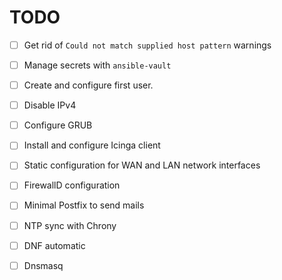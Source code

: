 # TODO

- [ ] Get rid of `Could not match supplied host pattern` warnings

- [ ] Manage secrets with `ansible-vault`

- [ ] Create and configure first user.

- [ ] Disable IPv4

- [ ] Configure GRUB

- [ ] Install and configure Icinga client

- [ ] Static configuration for WAN and LAN network interfaces

- [ ] FirewallD configuration

- [ ] Minimal Postfix to send mails

- [ ] NTP sync with Chrony

- [ ] DNF automatic

- [ ] Dnsmasq
